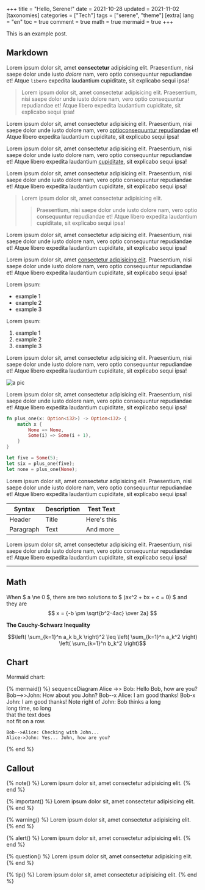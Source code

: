 +++
title = "Hello, Serene!"
date = 2021-10-28
updated = 2021-11-02
[taxonomies]
categories = ["Tech"]
tags = ["serene", "theme"]
[extra]
lang = "en"
toc = true
comment = true
math = true
mermaid = true
+++

This is an example post.

<!-- more -->

## Markdown

Lorem ipsum dolor sit, amet **consectetur** adipisicing elit. Praesentium, nisi saepe dolor unde iusto *dolore* nam, vero optio consequuntur repudiandae et! Atque `libero` expedita laudantium cupiditate, sit explicabo sequi ipsa!

> Lorem ipsum dolor sit, amet consectetur adipisicing elit. Praesentium, nisi saepe dolor unde iusto dolore nam, vero optio consequuntur repudiandae et! Atque libero expedita laudantium cupiditate, sit explicabo sequi ipsa!

Lorem ipsum dolor sit, amet consectetur adipisicing elit. Praesentium, nisi saepe dolor unde iusto dolore nam, vero
[optioconsequuntur repudiandae](https://example.com) et! Atque libero expedita laudantium cupiditate, sit explicabo sequi ipsa!

Lorem ipsum dolor sit, amet consectetur adipisicing elit. Praesentium, nisi saepe dolor unde iusto dolore nam, vero optio consequuntur repudiandae et! Atque libero expedita laudantium [cupiditate](https://example.com), sit explicabo sequi ipsa!


Lorem ipsum dolor sit, amet consectetur adipisicing elit. Praesentium, nisi saepe dolor unde iusto dolore nam, vero optio consequuntur repudiandae et! Atque libero expedita laudantium cupiditate, sit explicabo sequi ipsa!

> Lorem ipsum dolor sit, amet consectetur adipisicing elit. 
> > Praesentium, nisi saepe dolor unde iusto dolore nam, vero optio consequuntur repudiandae et! Atque libero expedita laudantium cupiditate, sit explicabo sequi ipsa!

Lorem ipsum dolor sit, amet consectetur adipisicing elit. Praesentium, nisi saepe dolor unde iusto dolore nam, vero optio consequuntur repudiandae et! Atque libero expedita laudantium cupiditate, sit explicabo sequi ipsa!

Lorem ipsum dolor sit, amet [consectetur adipisicing elit](https://example.com). Praesentium, nisi saepe dolor unde iusto dolore nam, vero optio consequuntur repudiandae et! Atque libero expedita laudantium cupiditate, sit explicabo sequi ipsa!

Lorem ipsum:

- example 1
- example 2
- example 3

Lorem ipsum:

1. example 1
2. example 2
3. example 3


Lorem ipsum dolor sit, amet consectetur adipisicing elit. Praesentium, nisi saepe dolor unde iusto dolore nam, vero optio consequuntur repudiandae et! Atque libero expedita laudantium cupiditate, sit explicabo sequi ipsa!

![a pic](/img/img.webp)

Lorem ipsum dolor sit, amet consectetur adipisicing elit. Praesentium, nisi saepe dolor unde iusto dolore nam, vero optio consequuntur repudiandae et! Atque libero expedita laudantium cupiditate, sit explicabo sequi ipsa!


```rs
fn plus_one(x: Option<i32>) -> Option<i32> {
    match x {
        None => None,
        Some(i) => Some(i + 1),
    }
}

let five = Some(5);
let six = plus_one(five);
let none = plus_one(None);
```

Lorem ipsum dolor sit, amet consectetur adipisicing elit. Praesentium, nisi saepe dolor unde iusto dolore nam, vero optio consequuntur repudiandae et! Atque libero expedita laudantium cupiditate, sit explicabo sequi ipsa!


| Syntax      | Description | Test Text     |
| ---         |    ----     |           --- |
| Header      | Title       | Here's this   |
| Paragraph   | Text        | And more      |

Lorem ipsum dolor sit, amet consectetur adipisicing elit. Praesentium, nisi saepe dolor unde iusto dolore nam, vero optio consequuntur repudiandae et! Atque libero expedita laudantium cupiditate, sit explicabo sequi ipsa!

---

## Math

When $ a \ne 0 $, there are two solutions to $ (ax^2 + bx + c = 0) $ and they are 
$$ x = {-b \pm \sqrt{b^2-4ac} \over 2a} $$

**The Cauchy-Schwarz Inequality**

$$\left( \sum_{k=1}^n a_k b_k \right)^2 \leq \left( \sum_{k=1}^n a_k^2 \right) \left( \sum_{k=1}^n b_k^2 \right)$$


## Chart

Mermaid chart:

{% mermaid() %}
sequenceDiagram
    Alice ->> Bob: Hello Bob, how are you?
    Bob-->>John: How about you John?
    Bob--x Alice: I am good thanks!
    Bob-x John: I am good thanks!
    Note right of John: Bob thinks a long<br/>long time, so long<br/>that the text does<br/>not fit on a row.

    Bob-->Alice: Checking with John...
    Alice->John: Yes... John, how are you?
{% end %}

## Callout

{% note() %}
Lorem ipsum dolor sit, amet consectetur adipisicing elit.
{% end %}

{% important() %}
Lorem ipsum dolor sit, amet consectetur adipisicing elit.
{% end %}

{% warning() %}
Lorem ipsum dolor sit, amet consectetur adipisicing elit.
{% end %}

{% alert() %}
Lorem ipsum dolor sit, amet consectetur adipisicing elit.
{% end %}

{% question() %}
Lorem ipsum dolor sit, amet consectetur adipisicing elit.
{% end %}

{% tip() %}
Lorem ipsum dolor sit, amet consectetur adipisicing elit.
{% end %}
